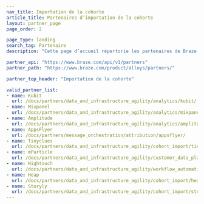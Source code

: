 ```yaml
---
nav_title: Importation de la cohorte
article_title: Partenaires d’importation de la cohorte
layout: partner_page
page_order: 2

page_type: landing
search_tag: Partenaire
description: "Cette page d’accueil répertorie les partenaires de Braze (Alloys) qui proposent des importations de cohortes dans Braze."

partner_api: "https://www.braze.com/api/v1/partners"
partner_path: "https://www.braze.com/product/alloys/partners/"

partner_top_header: "Importation de la cohorte"

valid_partner_list:
- name: Kubit
  url: /docs/partners/data_and_infrastructure_agility/analytics/kubit/
- name: Mixpanel
  url: /docs/partners/data_and_infrastructure_agility/analytics/mixpanel_for_currents/
- name: Amplitude
  url: /docs/partners/data_and_infrastructure_agility/analytics/amplitude_for_currents/
- name: AppsFlyer
  url: /docs/partners/message_orchestration/attribution/appsflyer/  
- name: Tinyclues
  url: /docs/partners/data_and_infrastructure_agility/cohort_import/tinyclues/
- name: mParticle
  url: /docs/partners/data_and_infrastructure_agility/customer_data_platform/mParticle/mparticle/#cohort-import
- name: Hightouch
  url: /docs/partners/data_and_infrastructure_agility/workflow_automation/hightouch/
- name: Heap
  url: /docs/partners/data_and_infrastructure_agility/cohort_import/heap/
- name: Storyly
  url: /docs/partners/data_and_infrastructure_agility/cohort_import/storyly/
---
```

